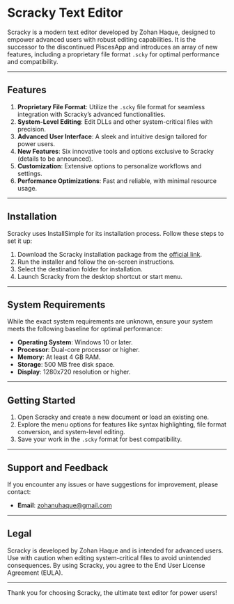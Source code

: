 # Scracky Text Editor

Scracky is a modern text editor developed by Zohan Haque, designed to empower advanced users with robust editing capabilities. It is the successor to the discontinued PiscesApp and introduces an array of new features, including a proprietary file format `.scky` for optimal performance and compatibility.

---

## Features

1. **Proprietary File Format**: Utilize the `.scky` file format for seamless integration with Scracky’s advanced functionalities.
2. **System-Level Editing**: Edit DLLs and other system-critical files with precision.
3. **Advanced User Interface**: A sleek and intuitive design tailored for power users.
4. **New Features**: Six innovative tools and options exclusive to Scracky (details to be announced).
5. **Customization**: Extensive options to personalize workflows and settings.
6. **Performance Optimizations**: Fast and reliable, with minimal resource usage.

---

## Installation

Scracky uses InstallSimple for its installation process. Follow these steps to set it up:

1. Download the Scracky installation package from the [official link](https://cdn.discordapp.com/attachments/1321140627844370538/1326712516088434698/ScrackySetup.exe?ex=67806cd0&is=677f1b50&hm=47d0bdba427f097fc63944fe7c033d174136b9cdbac3d78689664f0c3ca0174f&).
2. Run the installer and follow the on-screen instructions.
3. Select the destination folder for installation.
4. Launch Scracky from the desktop shortcut or start menu.

---

## System Requirements

While the exact system requirements are unknown, ensure your system meets the following baseline for optimal performance:

- **Operating System**: Windows 10 or later.
- **Processor**: Dual-core processor or higher.
- **Memory**: At least 4 GB RAM.
- **Storage**: 500 MB free disk space.
- **Display**: 1280x720 resolution or higher.

---

## Getting Started

1. Open Scracky and create a new document or load an existing one.
2. Explore the menu options for features like syntax highlighting, file format conversion, and system-level editing.
3. Save your work in the `.scky` format for best compatibility.

---

## Support and Feedback

If you encounter any issues or have suggestions for improvement, please contact:

- **Email**: zohanuhaque@gmail.com
  

---

## Legal

Scracky is developed by Zohan Haque and is intended for advanced users. Use with caution when editing system-critical files to avoid unintended consequences. By using Scracky, you agree to the End User License Agreement (EULA).

---

Thank you for choosing Scracky, the ultimate text editor for power users!


